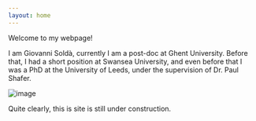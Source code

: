 ```yaml
---
layout: home
---
```


Welcome to my webpage!

I am Giovanni Soldà, currently I am a post-doc at Ghent University. Before that, I had a short position at Swansea University, and even before that I was a PhD at the University of Leeds, under the supervision of Dr. Paul Shafer.


![image](https://user-images.githubusercontent.com/77243910/105170656-28b01000-5b15-11eb-9985-5e53cb1f47b0.png)

Quite clearly, this is site is still under construction.
